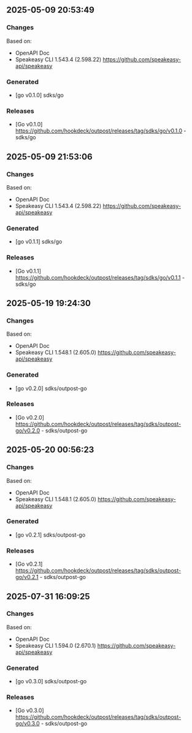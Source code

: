 

## 2025-05-09 20:53:49
### Changes
Based on:
- OpenAPI Doc  
- Speakeasy CLI 1.543.4 (2.598.22) https://github.com/speakeasy-api/speakeasy
### Generated
- [go v0.1.0] sdks/go
### Releases
- [Go v0.1.0] https://github.com/hookdeck/outpost/releases/tag/sdks/go/v0.1.0 - sdks/go

## 2025-05-09 21:53:06
### Changes
Based on:
- OpenAPI Doc  
- Speakeasy CLI 1.543.4 (2.598.22) https://github.com/speakeasy-api/speakeasy
### Generated
- [go v0.1.1] sdks/go
### Releases
- [Go v0.1.1] https://github.com/hookdeck/outpost/releases/tag/sdks/go/v0.1.1 - sdks/go

## 2025-05-19 19:24:30
### Changes
Based on:
- OpenAPI Doc  
- Speakeasy CLI 1.548.1 (2.605.0) https://github.com/speakeasy-api/speakeasy
### Generated
- [go v0.2.0] sdks/outpost-go
### Releases
- [Go v0.2.0] https://github.com/hookdeck/outpost/releases/tag/sdks/outpost-go/v0.2.0 - sdks/outpost-go

## 2025-05-20 00:56:23
### Changes
Based on:
- OpenAPI Doc  
- Speakeasy CLI 1.548.1 (2.605.0) https://github.com/speakeasy-api/speakeasy
### Generated
- [go v0.2.1] sdks/outpost-go
### Releases
- [Go v0.2.1] https://github.com/hookdeck/outpost/releases/tag/sdks/outpost-go/v0.2.1 - sdks/outpost-go

## 2025-07-31 16:09:25
### Changes
Based on:
- OpenAPI Doc  
- Speakeasy CLI 1.594.0 (2.670.1) https://github.com/speakeasy-api/speakeasy
### Generated
- [go v0.3.0] sdks/outpost-go
### Releases
- [Go v0.3.0] https://github.com/hookdeck/outpost/releases/tag/sdks/outpost-go/v0.3.0 - sdks/outpost-go